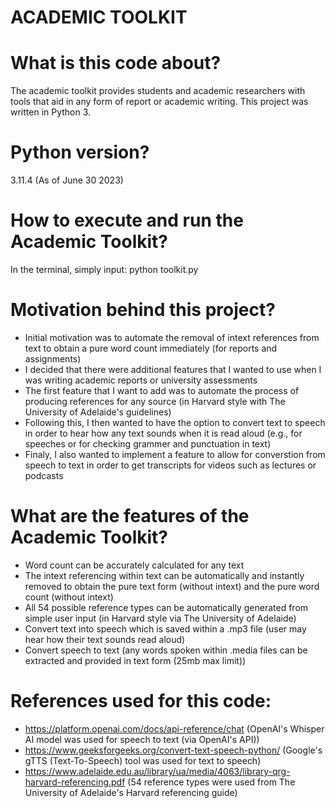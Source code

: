 # ACADEMIC TOOLKIT

# What is this code about?
The academic toolkit provides students and academic researchers with tools that aid in any form of report or academic writing. 
This project was written in Python 3. 

# Python version?
3.11.4 (As of June 30 2023)

# How to execute and run the Academic Toolkit? 
In the terminal, simply input: python toolkit.py 

# Motivation behind this project? 
* Initial motivation was to automate the removal of intext references from text to obtain a pure word count immediately (for reports and assignments)
* I decided that there were additional features that I wanted to use when I was writing academic reports or university assessments 
* The first feature that I want to add was to automate the process of producing references for any source (in Harvard style with The University of Adelaide's guidelines)
* Following this, I then wanted to have the option to convert text to speech in order to hear how any text sounds when it is read aloud (e.g., for speeches or for checking grammer and punctuation in text)
* Finaly, I also wanted to implement a feature to allow for converstion from speech to text in order to get transcripts for videos such as lectures or podcasts

# What are the features of the Academic Toolkit? 
* Word count can be accurately calculated for any text
* The intext referencing within text can be automatically and instantly removed to obtain the pure text form (without intext) and the pure word count (without intext)
* All 54 possible reference types can be automatically generated from simple user input (in Harvard style via The University of Adelaide)
* Convert text into speech which is saved within a .mp3 file (user may hear how their text sounds read aloud)
* Convert speech to text (any words spoken within .media files can be extracted and provided in text form (25mb max limit))

# References used for this code: 
* https://platform.openai.com/docs/api-reference/chat (OpenAI's Whisper AI model was used for speech to text (via OpenAI's API))
* https://www.geeksforgeeks.org/convert-text-speech-python/ (Google's gTTS (Text-To-Speech) tool was used for text to speech)
* https://www.adelaide.edu.au/library/ua/media/4063/library-qrg-harvard-referencing.pdf (54 reference types were used from The University of Adelaide's Harvard referencing guide)